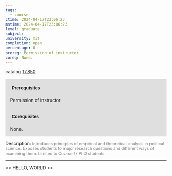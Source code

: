 ```yaml
---
tags:
  - course
ctime: 2024-04-17T23:06:23
mstime: 2024-04-17T23:06:23
level: graduate
subject: 
university: mit
completion: open
percentage: 0
prereq: Permission of instructor
coreq: None.
---
```


catalog [17.850](http://student.mit.edu/catalog/m17b.html#17.850)

<span style="display: block; padding: 15px; background-color: rgb(100, 100, 100, 0.2);"><font id="m_prereq1647_0" style="display: block; font-family: Arial, sans-serif; font-weight: bold; padding: 5px">Prerequisites</font><br><span id="prereq1647_0">Permission of instructor</span></span>
<span style="display: block; padding: 15px; background-color: rgb(100, 100, 100, 0.2);"><font id="m_coreq1647_0" style="display: block; font-family: Arial, sans-serif; font-weight: bold; padding: 5px">Corequisites</font><br><span id="coreq1647_0">None.</span></span>

<font style="">Description:</font>
<font style="color: grey; font-size: 0.8rem;">Introduces principles of empirical and theoretical analysis in political science. Exposes students to major research questions and different ways of examining them. Limited to Course 17 PhD students.</font>



---

<< HELLO, WORLD >>
